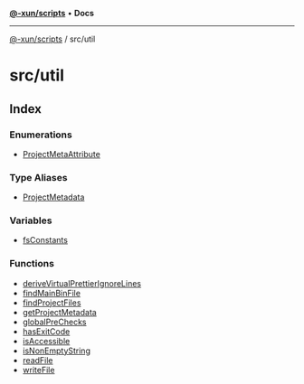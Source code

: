 [**@-xun/scripts**](../../README.md) • **Docs**

***

[@-xun/scripts](../../README.md) / src/util

# src/util

## Index

### Enumerations

- [ProjectMetaAttribute](enumerations/ProjectMetaAttribute.md)

### Type Aliases

- [ProjectMetadata](type-aliases/ProjectMetadata.md)

### Variables

- [fsConstants](variables/fsConstants.md)

### Functions

- [deriveVirtualPrettierIgnoreLines](functions/deriveVirtualPrettierIgnoreLines.md)
- [findMainBinFile](functions/findMainBinFile.md)
- [findProjectFiles](functions/findProjectFiles.md)
- [getProjectMetadata](functions/getProjectMetadata.md)
- [globalPreChecks](functions/globalPreChecks.md)
- [hasExitCode](functions/hasExitCode.md)
- [isAccessible](functions/isAccessible.md)
- [isNonEmptyString](functions/isNonEmptyString.md)
- [readFile](functions/readFile.md)
- [writeFile](functions/writeFile.md)
